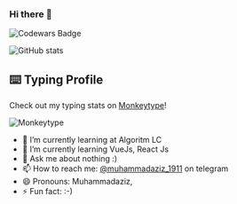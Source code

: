 ### Hi there 👋

![Codewars Badge](https://www.codewars.com/users/muhammadaziz_1911/badges/large)

<!--![azamjonbro's github stats](https://github-readme-stats.vercel.app/api?username=azamjonbro&show_icons=true&theme=default)-->
![GitHub stats](https://github.com/muhammadaziz1911?tab=stars)

## ⌨️ Typing Profile

Check out my typing stats on [Monkeytype](https://monkeytype.com/profile/muhammadaziz_19)!

![Monkeytype](https://img.shields.io/badge/Monkeytype-Speed--Test-orange?logo=typography)




<!-- [![Harlok's WakaTime stats](https://github-readme-stats.vercel.app/api/wakatime?username=azamjonbro)](https://github.com/anuraghazra/github-readme-stats)  -->



- 🔭 I’m currently learning at Algoritm LC
- 🌱 I’m currently learning VueJs, React Js
- 💬 Ask me about nothing :)
- 📫 How to reach me: [@muhammadaziz_1911](https://t.me/muhammadaziz_1911) on telegram
- 😄 Pronouns: Muhammadaziz,
- ⚡️ Fun fact: :-)

<a href="https://github.com/muhammadaziz1911">
<!--   <img src="https://spotify-readme-vodiylik.vercel.app/api?scan=true&theme=light&spin=0" alt="Current Spotify Song"> -->
</a>
